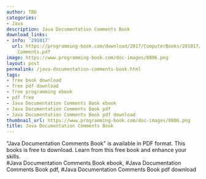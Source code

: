 ```yaml
---
author: TBD
categories:
- Java
description: Java Documentation Comments Book
download_links:
- info: '291017'
  url: https://programming-book.com/download/2017/ComputerBooks/291017/Java Documentation
    Comments.pdf
image: https://www.programming-book.com/doc-images/8806.png
layout: post
permalink: /java-documentation-comments-book.html
tags:
- free book download
- free pdf download
- free programming ebook
- pdf free
- Java Documentation Comments Book ebook
- Java Documentation Comments Book pdf
- Java Documentation Comments Book pdf download
thumbnail_url: https://www.programming-book.com/doc-images/8806.png
title: Java Documentation Comments Book
---
```


 
<div class="item-desc text-justify">
  "Java Documentation Comments Book" is available in PDF format. This books is free to download. Learn from this free book and enhance your skills.
  <br>
  #Java Documentation Comments Book ebook, #Java Documentation Comments Book pdf, #Java Documentation Comments Book pdf download
</div>